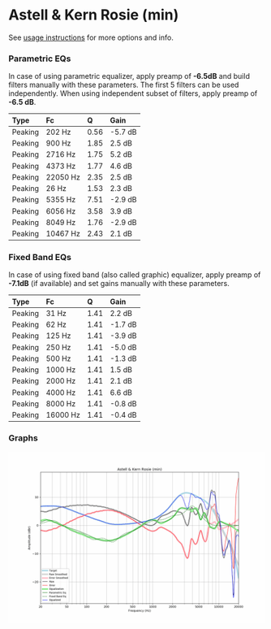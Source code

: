 # Astell & Kern Rosie (min)
See [usage instructions](https://github.com/jaakkopasanen/AutoEq#usage) for more options and info.

### Parametric EQs
In case of using parametric equalizer, apply preamp of **-6.5dB** and build filters manually
with these parameters. The first 5 filters can be used independently.
When using independent subset of filters, apply preamp of **-6.5 dB**.

| Type    | Fc       |    Q | Gain    |
|:--------|:---------|:-----|:--------|
| Peaking | 202 Hz   | 0.56 | -5.7 dB |
| Peaking | 900 Hz   | 1.85 | 2.5 dB  |
| Peaking | 2716 Hz  | 1.75 | 5.2 dB  |
| Peaking | 4373 Hz  | 1.77 | 4.6 dB  |
| Peaking | 22050 Hz | 2.35 | 2.5 dB  |
| Peaking | 26 Hz    | 1.53 | 2.3 dB  |
| Peaking | 5355 Hz  | 7.51 | -2.9 dB |
| Peaking | 6056 Hz  | 3.58 | 3.9 dB  |
| Peaking | 8049 Hz  | 1.76 | -2.9 dB |
| Peaking | 10467 Hz | 2.43 | 2.1 dB  |

### Fixed Band EQs
In case of using fixed band (also called graphic) equalizer, apply preamp of **-7.1dB**
(if available) and set gains manually with these parameters.

| Type    | Fc       |    Q | Gain    |
|:--------|:---------|:-----|:--------|
| Peaking | 31 Hz    | 1.41 | 2.2 dB  |
| Peaking | 62 Hz    | 1.41 | -1.7 dB |
| Peaking | 125 Hz   | 1.41 | -3.9 dB |
| Peaking | 250 Hz   | 1.41 | -5.0 dB |
| Peaking | 500 Hz   | 1.41 | -1.3 dB |
| Peaking | 1000 Hz  | 1.41 | 1.5 dB  |
| Peaking | 2000 Hz  | 1.41 | 2.1 dB  |
| Peaking | 4000 Hz  | 1.41 | 6.6 dB  |
| Peaking | 8000 Hz  | 1.41 | -0.8 dB |
| Peaking | 16000 Hz | 1.41 | -0.4 dB |

### Graphs
![](./Astell%20&%20Kern%20Rosie%20(min).png)